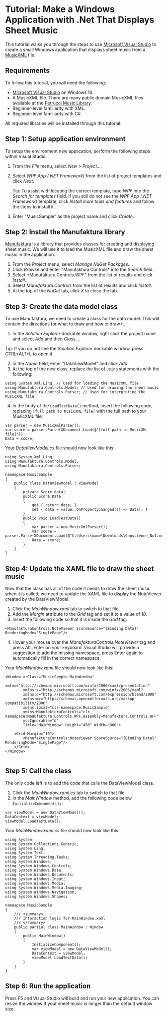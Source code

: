 # Tutorial: Make a Windows Application with .Net That Displays Sheet Music

This tutorial walks you through the steps to use [Microsoft Visual Studio](https://visualstudio.microsoft.com/) to create a small Windows application that displays sheet music from a [MusicXML](https://www.musicxml.com) file.

## Requirements

To follow this tutorial, you will need the following:

- [Microsoft Visual Studio](https://visualstudio.microsoft.com/) on Windows 10.
- A MusicXML file. There are many public domain MusicXML files available at the [Petrucci Music Library](https://imslp.org).
- Beginner-level familiarity with XML.
- Beginner-level familiarity with C#.

All required libraries will be installed through this tutorial.

## Step 1: Setup application environment

To setup the environment new application, perform the following steps within Visual Studio:

1. From the *File* menu, select *New* > *Project...*.
2. Select *WPF App (.NET Framework)* from the list of project templates and click *Next*.

   Tip: To assist with locating the correct template, type *WPF* into the *Search for templates* field. If you still do not see the *WPF App (.NET Framework)* template, click *Install more tools and features* and follow the steps to install it.

3. Enter "MusicSample" as the project name and click *Create*.

## Step 2: Install the Manufaktura library

[Manufaktura](http://manufaktura-controls.com/en-US/Home/) is a library that provides classes for creating and displaying sheet music. We will use it to load the MusicXML file and draw the sheet music in the application.

1. From the *Project* menu, select *Manage NuGet Packages...*.
2. Click *Browse* and enter "Manufaktura.Controls* into the *Search* field.
3. Select *Manufaktura.Controls.WPF" from the list of results and click *Install*.
4. Select *Manufaktura.Controls* from the list of results and click *Install*.
5. At the top of the *NuGet* tab, click *X* to close the tab.

## Step 3: Create the data model class

To use Manufaktura, we need to create a class for the data model. This will contain the directions for what to draw and how to draw it.

1. In the *Solution Explorer* dockable window, right click the project name and select *Add* and then *Class...*. 

  Tip: If you do not see the *Solution Explorer* dockable window, press CTRL+ALT+L to open it.

2. In the *Name* field, enter "DataViewModel" and click *Add*.
3. At the top of the new class, replace the list of `using` statements with the following:

```
using System.Xml.Linq; // Used for loading the MusicXML file
using Manufaktura.Controls.Model; // Used for drawing the sheet music
using Manufaktura.Controls.Parser; // Used for interpreting the MusicXML file
```

4. In the body of the `LoadTestData()` method, insert the following code, replacing `[full path to MusicXML file]` with the full path to your MusicXML file:

```
var parser = new MusicXmlParser();
var score = parser.Parse(XDocument.Load(@"[full path to MusicXML file]"));
Data = score;
```

Your *DataViewModel.cs* file should now look like this:

```
using System.Xml.Linq;
using Manufaktura.Controls.Model;
using Manufaktura.Controls.Parser;

namespace MusicSample
{
    public class DataViewModel : ViewModel
    {
        private Score data;
        public Score Data
        {
            get { return data; }
            set { data = value; OnPropertyChanged(() => Data); }
        }
        public void LoadTestData()
        {
            var parser = new MusicXmlParser();
            var score = parser.Parse(XDocument.Load(@"C:\Users\name\Downloads\Gnossienne_No1.musicxml"));
            Data = score;
        }
    }
}
```

## Step 4: Update the XAML file to draw the sheet music

Now that the class has all of the code it needs to draw the sheet music when it is called, we need to update the XAML file to display the NoteViewer created by the DataViewModel.

1. Click the *MainWindow.xaml* tab to switch to that file.
2. Add the *Margin* attribute to the *Grid* tag and set it to a value of *10*.
3. Insert the following code so that it is inside the *Grid* tag:

```
<ManufakturaControls:NoteViewer ScoreSource="{Binding Data}" RenderingMode="SinglePage"/>
```

4. Hover your mouse over the *ManufakturaControls:NoteViewer* tag and press Alt+Enter on your keyboard. Visual Studio will provide a suggestion to add the missing namespace, press Enter again to automatically fill in the correct namespace.

Your *MainWindow.xaml* file should now look like this:

```
<Window x:Class="MusicSample.MainWindow"
        xmlns="http://schemas.microsoft.com/winfx/2006/xaml/presentation"
        xmlns:x="http://schemas.microsoft.com/winfx/2006/xaml"
        xmlns:d="http://schemas.microsoft.com/expression/blend/2008"
        xmlns:mc="http://schemas.openxmlformats.org/markup-compatibility/2006"
        xmlns:local="clr-namespace:MusicSample"
        xmlns:ManufakturaControls="clr-namespace:Manufaktura.Controls.WPF;assembly=Manufaktura.Controls.WPF"
        mc:Ignorable="d"
        Title="MainWindow" Height="450" Width="800">

    <Grid Margin="10">
        <ManufakturaControls:NoteViewer ScoreSource="{Binding Data}" RenderingMode="SinglePage"/>
    </Grid>
</Window>
    

```

## Step 5: Call the class

The only code left is to add the code that calls the DataViewModel class.

1. Click the *MainWindow.xaml.cs* tab to switch to that file.
2. In the *MainWindow* method, add the following code below `InitializeComponent();`:

```
var viewModel = new DataViewModel();
DataContext = viewModel;
viewModel.LoadTestData();
```

Your *MainWindow.xaml.cs* file should now look like this:

```
using System;
using System.Collections.Generic;
using System.Linq;
using System.Text;
using System.Threading.Tasks;
using System.Windows;
using System.Windows.Controls;
using System.Windows.Data;
using System.Windows.Documents;
using System.Windows.Input;
using System.Windows.Media;
using System.Windows.Media.Imaging;
using System.Windows.Navigation;
using System.Windows.Shapes;

namespace MusicSample
{
    /// <summary>
    /// Interaction logic for MainWindow.xaml
    /// </summary>
    public partial class MainWindow : Window
    {
        public MainWindow()
        {
            InitializeComponent();
            var viewModel = new DataViewModel();
            DataContext = viewModel;
            viewModel.LoadTestData();
        }
    }
}
```

## Step 6: Run the application

Press F5 and Visual Studio will build and run your new application. You can resize the window if your sheet music is longer than the default window size. 


